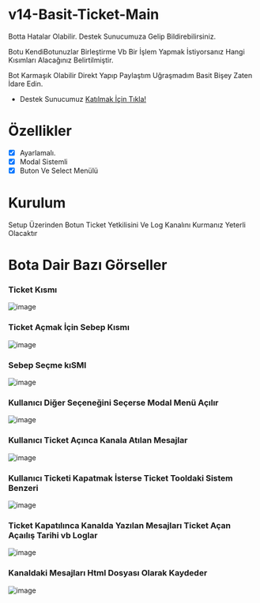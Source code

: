 # v14-Basit-Ticket-Main

Botta Hatalar Olabilir. Destek Sunucumuza Gelip Bildirebilirsiniz.

Botu KendiBotunuzlar Birleştirme Vb Bir İşlem Yapmak İstiyorsanız Hangi Kısımları Alacağınız Belirtilmiştir.

Bot Karmaşık Olabilir Direkt Yapıp Paylaştım Uğraşmadım Basit Bişey Zaten İdare Edin.

* Destek Sunucumuz [Katılmak İçin Tıkla!](https://discord.gg/HehFQ7Qcub)

# Özellikler
- [x] Ayarlamalı.
- [x] Modal Sistemli
- [x] Buton Ve Select Menülü

# Kurulum
Setup Üzerinden Botun Ticket Yetkilisini Ve Log Kanalını Kurmanız Yeterli Olacaktır


# Bota Dair Bazı Görseller

### Ticket Kısmı

![image](https://github.com/Wasleycik/v14-Basit-Ticket-Botu/assets/104096743/6fa49162-957f-4eae-bf85-bccc8258622c)

### Ticket Açmak İçin Sebep Kısmı

![image](https://github.com/Wasleycik/v14-Basit-Ticket-Botu/assets/104096743/f682cd6e-5ba5-4f72-baf6-8ea17d53ed6f)

### Sebep Seçme kıSMI

![image](https://github.com/Wasleycik/v14-Basit-Ticket-Botu/assets/104096743/932a2998-19ac-4508-b4eb-739b2ea11f89)

### Kullanıcı Diğer Seçeneğini Seçerse Modal Menü Açılır

![image](https://github.com/Wasleycik/v14-Basit-Ticket-Botu/assets/104096743/8bda2e4f-9ec2-46d2-b769-319ef38651df)

### Kullanıcı Ticket Açınca Kanala Atılan Mesajlar

![image](https://github.com/Wasleycik/v14-Basit-Ticket-Botu/assets/104096743/44c40c17-978f-416f-83a7-1f520156651c)

### Kullanıcı Ticketi Kapatmak İsterse Ticket Tooldaki Sistem Benzeri

![image](https://github.com/Wasleycik/v14-Basit-Ticket-Botu/assets/104096743/44dfc8ac-238b-49a3-9dd2-cbfcc437042b)

### Ticket Kapatılınca Kanalda Yazılan Mesajları Ticket Açan Açaılış Tarihi vb Loglar

![image](https://github.com/Wasleycik/v14-Basit-Ticket-Botu/assets/104096743/a773d30c-cbfd-4ae7-be86-0f24afbe1c70)

### Kanaldaki Mesajları Html Dosyası Olarak Kaydeder

![image](https://github.com/Wasleycik/v14-Basit-Ticket-Botu/assets/104096743/e38ba156-20f8-409f-9e8e-dab245a221c0)




